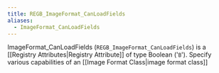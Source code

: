 ```yaml
---
title: REGB_ImageFormat_CanLoadFields
aliases:
  - ImageFormat_CanLoadFields
---
```


ImageFormat_CanLoadFields (`REGB_ImageFormat_CanLoadFields`) is a [[Registry Attributes|Registry Attribute]] of type Boolean ('`B`').
Specify various capabilities of an [[Image Format Class|image format class]]
